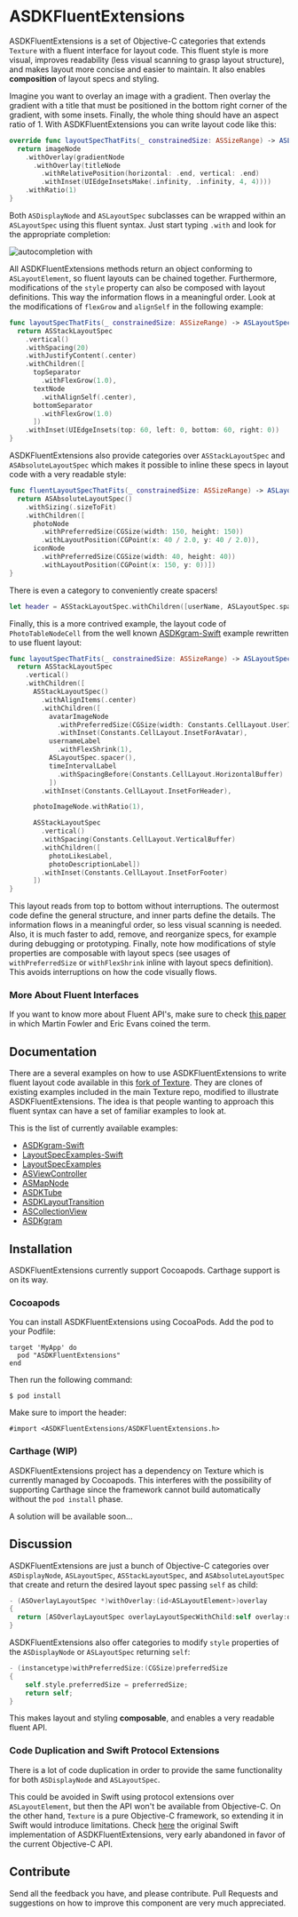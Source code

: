 # ASDKFluentExtensions

ASDKFluentExtensions is a set of Objective-C categories that extends `Texture` with a fluent interface for layout code. This fluent style is more visual, improves readability (less visual scanning to grasp layout structure), and makes layout more concise and easier to maintain. It also enables **composition** of layout specs and styling.

Imagine you want to overlay an image with a gradient. Then overlay the gradient with a title that must be positioned in the bottom right corner of the gradient, with some insets. Finally, the whole thing should have an aspect ratio of 1. With ASDKFluentExtensions you can write layout code like this:

```swift
override func layoutSpecThatFits(_ constrainedSize: ASSizeRange) -> ASLayoutSpec {
  return imageNode
    .withOverlay(gradientNode
      .withOverlay(titleNode
        .withRelativePosition(horizontal: .end, vertical: .end)
        .withInset(UIEdgeInsetsMake(.infinity, .infinity, 4, 4))))
    .withRatio(1)
}
```

Both `ASDisplayNode` and `ASLayoutSpec` subclasses can be wrapped within an `ASLayoutSpec` using this fluent syntax. Just start typing `.with` and look for the appropriate completion:

![autocompletion with](https://d2ppvlu71ri8gs.cloudfront.net/items/0t1B3R321W1z0k2S2Y16/Screen%20Recording%202017-05-16%20at%2011.16%20PM.gif)

All ASDKFluentExtensions methods return an object conforming to `ASLayoutElement`, so fluent layouts can be chained together. Furthermore, modifications of the `style` property can also be composed with layout definitions. This way the information flows in a meaningful order. Look at the modifications of `flexGrow` and `alignSelf` in the following example:

```swift
func layoutSpecThatFits(_ constrainedSize: ASSizeRange) -> ASLayoutSpec {
  return ASStackLayoutSpec
    .vertical()
    .withSpacing(20)
    .withJustifyContent(.center)
    .withChildren([
      topSeparator
        .withFlexGrow(1.0),
      textNode
        .withAlignSelf(.center),
      bottomSeparator
        .withFlexGrow(1.0)
      ])
    .withInset(UIEdgeInsets(top: 60, left: 0, bottom: 60, right: 0))
}
```

ASDKFluentExtensions also provide categories over `ASStackLayoutSpec` and `ASAbsoluteLayoutSpec` which makes it possible to inline these specs in layout code with a very readable style:

```swift
func fluentLayoutSpecThatFits(_ constrainedSize: ASSizeRange) -> ASLayoutSpec {
  return ASAbsoluteLayoutSpec()
    .withSizing(.sizeToFit)
    .withChildren([
      photoNode
        .withPreferredSize(CGSize(width: 150, height: 150))
        .withLayoutPosition(CGPoint(x: 40 / 2.0, y: 40 / 2.0)),
      iconNode
        .withPreferredSize(CGSize(width: 40, height: 40))
        .withLayoutPosition(CGPoint(x: 150, y: 0))])
}
```

There is even a category to conveniently create spacers!

```swift
let header = ASStackLayoutSpec.withChildren([userName, ASLayoutSpec.spacer(), lastTimeOnline])
```

Finally, this is a more contrived example, the layout code of `PhotoTableNodeCell` from the well known [ASDKgram-Swift](https://github.com/TextureGroup/Texture/tree/master/examples_extra/ASDKgram-Swift) example rewritten to use fluent layout:

```swift
func layoutSpecThatFits(_ constrainedSize: ASSizeRange) -> ASLayoutSpec {
  return ASStackLayoutSpec
    .vertical()
    .withChildren([
      ASStackLayoutSpec()
        .withAlignItems(.center)
        .withChildren([
          avatarImageNode
            .withPreferredSize(CGSize(width: Constants.CellLayout.UserImageHeight, height: Constants.CellLayout.UserImageHeight))
            .withInset(Constants.CellLayout.InsetForAvatar),
          usernameLabel
            .withFlexShrink(1),
          ASLayoutSpec.spacer(),
          timeIntervalLabel
            .withSpacingBefore(Constants.CellLayout.HorizontalBuffer)
          ])
        .withInset(Constants.CellLayout.InsetForHeader),

      photoImageNode.withRatio(1),

      ASStackLayoutSpec
        .vertical()
        .withSpacing(Constants.CellLayout.VerticalBuffer)
        .withChildren([
          photoLikesLabel,
          photoDescriptionLabel])
        .withInset(Constants.CellLayout.InsetForFooter)
      ])
}
```

This layout reads from top to bottom without interruptions. The outermost code define the general structure, and inner parts define the details. The information flows in a meaningful order, so less visual scanning is needed. Also, it is much faster to add, remove, and reorganize specs, for example during debugging or prototyping. Finally, note how modifications of style properties are composable with layout specs (see usages of `withPreferredSize` or `withFlexShrink` inline with layout specs definition). This avoids interruptions on how the code visually flows.

### More About Fluent Interfaces

If you want to know more about Fluent API's, make sure to check [this paper](https://martinfowler.com/bliki/FluentInterface.html) in which Martin Fowler and Eric Evans coined the term.


## Documentation

There are a several examples on how to use ASDKFluentExtensions to write fluent layout code available in this [fork of Texture](https://github.com/cesteban/Texture). They are clones of existing examples included in the main Texture repo, modified to illustrate ASDKFluentExtensions. The idea is that people wanting to approach this fluent syntax can have a set of familiar examples to look at.

This is the list of currently available examples:

- [ASDKgram-Swift](https://github.com/cesteban/Texture/tree/fluent-extensions/examples_extra/ASDKgram-Swift)
- [LayoutSpecExamples-Swift](https://github.com/cesteban/Texture/tree/fluent-extensions/examples/LayoutSpecExamples-Swift)
- [LayoutSpecExamples](https://github.com/cesteban/Texture/tree/fluent-extensions/examples/LayoutSpecExamples)
- [ASViewController](https://github.com/cesteban/Texture/tree/fluent-extensions/examples/ASViewController)
- [ASMapNode](https://github.com/cesteban/Texture/tree/fluent-extensions/examples/ASMapNode)
- [ASDKTube](https://github.com/cesteban/Texture/tree/fluent-extensions/examples/ASDKTube)
- [ASDKLayoutTransition](https://github.com/cesteban/Texture/tree/fluent-extensions/examples/ASDKLayoutTransition)
- [ASCollectionView](https://github.com/cesteban/Texture/tree/fluent-extensions/examples/ASCollectionView)
- [ASDKgram](https://github.com/cesteban/Texture/tree/fluent-extensions/examples/ASDKgram)


## Installation

ASDKFluentExtensions currently support Cocoapods. Carthage support is on its way.

### Cocoapods 

You can install ASDKFluentExtensions using CocoaPods. Add the pod to your Podfile:

```
target 'MyApp' do
  pod "ASDKFluentExtensions"
end
```

Then run the following command:

```
$ pod install
```

Make sure to import the header:

```
#import <ASDKFluentExtensions/ASDKFluentExtensions.h>
```

### Carthage (WIP)

ASDKFluentExtensions project has a dependency on Texture which is currently managed by Cocoapods. This interferes with the possibility of supporting Carthage since the framework cannot build automatically without the `pod install` phase.

A solution will be available soon...


## Discussion

ASDKFluentExtensions are just a bunch of Objective-C categories over `ASDisplayNode`, `ASLayoutSpec`, `ASStackLayoutSpec`, and `ASAbsoluteLayoutSpec` that create and return the desired layout spec passing `self` as child:

```objective-c
- (ASOverlayLayoutSpec *)withOverlay:(id<ASLayoutElement>)overlay
{
  return [ASOverlayLayoutSpec overlayLayoutSpecWithChild:self overlay:overlay];
}
```

ASDKFluentExtensions also offer categories to modify `style` properties of the `ASDisplayNode` or `ASLayoutSpec` returning `self`:

```objective-c
- (instancetype)withPreferredSize:(CGSize)preferredSize
{
    self.style.preferredSize = preferredSize;
    return self;
}
```

This makes layout and styling **composable**, and enables a very readable fluent API.


### Code Duplication and Swift Protocol Extensions

There is a lot of code duplication in order to provide the same functionality for both `ASDisplayNode` and `ASLayoutSpec`.

This could be avoided in Swift using protocol extensions over `ASLayoutElement`, but then the API won't be available from Objective-C. On the other hand, `Texture` is a pure Objective-C framework, so extending it in Swift would introduce limitations. Check [here](https://gist.github.com/cesteban/e5d265989ed319c0f83bfda3bffdcf8c) the original Swift implementation of ASDKFluentExtensions, very early abandoned in favor of the current Objective-C API.


## Contribute

Send all the feedback you have, and please contribute. Pull Requests and suggestions on how to improve this component are very much appreciated.
